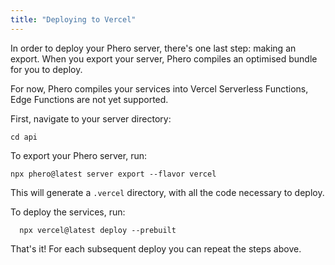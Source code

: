 ```yaml
---
title: "Deploying to Vercel"
---
```


In order to deploy your Phero server, there's one last step: making an export. When you export your server, Phero compiles an optimised bundle for you to deploy.

For now, Phero compiles your services into Vercel Serverless Functions, Edge Functions are not yet supported.

First, navigate to your server directory:

```
cd api
```

To export your Phero server, run:

```
npx phero@latest server export --flavor vercel
```

This will generate a `.vercel` directory, with all the code necessary to deploy.

To deploy the services, run:

```
  npx vercel@latest deploy --prebuilt
```

That's it! For each subsequent deploy you can repeat the steps above.
